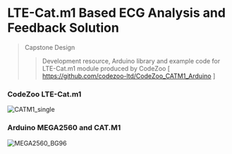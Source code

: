 # LTE-Cat.m1 Based ECG Analysis and Feedback Solution
> Capstone Design
>> Development resource, Arduino library and example code for LTE-Cat.m1 module produced by CodeZoo
>> [ https://github.com/codezoo-ltd/CodeZoo_CATM1_Arduino ]

### CodeZoo LTE-Cat.m1
![CATM1_single](https://user-images.githubusercontent.com/22319034/84928458-5eb58d80-b109-11ea-8349-bacfa3e9e747.PNG)

### Arduino MEGA2560 and CAT.M1
![MEGA2560_BG96](https://user-images.githubusercontent.com/22319034/85375442-44e4d200-b571-11ea-951c-48bb70986e93.png)
